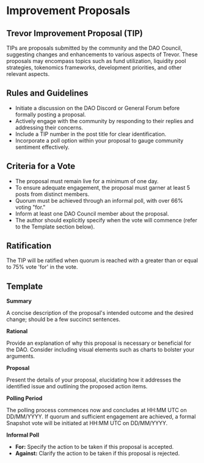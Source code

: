 # Improvement Proposals

## Trevor Improvement Proposal (TIP)&#x20;

TIPs are proposals submitted by the community and the DAO Council, suggesting changes and enhancements to various aspects of Trevor. These proposals may encompass topics such as fund utilization, liquidity pool strategies, tokenomics frameworks, development priorities, and other relevant aspects.

## Rules and Guidelines

* Initiate a discussion on the DAO Discord or General Forum before formally posting a proposal.
* Actively engage with the community by responding to their replies and addressing their concerns.
* Include a TIP number in the post title for clear identification.
* Incorporate a poll option within your proposal to gauge community sentiment effectively.

## Criteria for a Vote

* The proposal must remain live for a minimum of one day.
* To ensure adequate engagement, the proposal must garner at least 5 posts from distinct members.
* Quorum must be achieved through an informal poll, with over 66% voting "for."
* Inform at least one DAO Council member about the proposal.
* The author should explicitly specify when the vote will commence (refer to the Template section below).

## Ratification

The TIP will be ratified when quorum is reached with a greater than or equal to 75% vote 'for' in the vote.

## Template

**Summary**

A concise description of the proposal's intended outcome and the desired change; should be a few succinct sentences.

**Rational**

Provide an explanation of why this proposal is necessary or beneficial for the DAO. Consider including visual elements such as charts to bolster your arguments.

**Proposal**

Present the details of your proposal, elucidating how it addresses the identified issue and outlining the proposed action items.

**Polling Period**

The polling process commences now and concludes at HH:MM UTC on DD/MM/YYYY. If quorum and sufficient engagement are achieved, a formal Snapshot vote will be initiated at HH:MM UTC on DD/MM/YYYY.

**Informal Poll**

* **For:** Specify the action to be taken if this proposal is accepted.
* **Against:** Clarify the action to be taken if this proposal is rejected.
